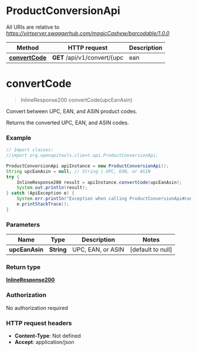 # ProductConversionApi

All URIs are relative to *https://virtserver.swaggerhub.com/magicCashew/barcodable/1.0.0*

Method | HTTP request | Description
------------- | ------------- | -------------
[**convertCode**](ProductConversionApi.md#convertCode) | **GET** /api/v1/convert/{upc | ean | asin} | Convert between UPC, EAN, and ASIN product codes.


<a name="convertCode"></a>
# **convertCode**
> InlineResponse200 convertCode(upcEanAsin)

Convert between UPC, EAN, and ASIN product codes.

Returns the converted UPC, EAN, and ASIN codes.

### Example
```java
// Import classes:
//import org.openapitools.client.api.ProductConversionApi;

ProductConversionApi apiInstance = new ProductConversionApi();
String upcEanAsin = null; // String | UPC, EAN, or ASIN
try {
    InlineResponse200 result = apiInstance.convertCode(upcEanAsin);
    System.out.println(result);
} catch (ApiException e) {
    System.err.println("Exception when calling ProductConversionApi#convertCode");
    e.printStackTrace();
}
```

### Parameters

Name | Type | Description  | Notes
------------- | ------------- | ------------- | -------------
 **upcEanAsin** | **String**| UPC, EAN, or ASIN | [default to null]

### Return type

[**InlineResponse200**](InlineResponse200.md)

### Authorization

No authorization required

### HTTP request headers

 - **Content-Type**: Not defined
 - **Accept**: application/json

